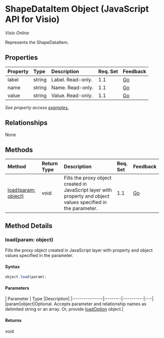 # ShapeDataItem Object (JavaScript API for Visio)

_Visio Online_

Represents the ShapeDataItem.

## Properties

| Property	   | Type	|Description| Req. Set| Feedback|
|:---------------|:--------|:----------|:----|:---|
|label|string|Label. Read-only.|1.1|[Go](https://github.com/OfficeDev/office-js-docs/issues/new?title=Visio-shapeDataItem-label)|
|name|string|Name. Read-only.|1.1|[Go](https://github.com/OfficeDev/office-js-docs/issues/new?title=Visio-shapeDataItem-name)|
|value|string|Value. Read-only.|1.1|[Go](https://github.com/OfficeDev/office-js-docs/issues/new?title=Visio-shapeDataItem-value)|

_See property access [examples.](#property-access-examples)_

## Relationships
None


## Methods

| Method		   | Return Type	|Description| Req. Set| Feedback|
|:---------------|:--------|:----------|:----|:---|
|[load(param: object)](#loadparam-object)|void|Fills the proxy object created in JavaScript layer with property and object values specified in the parameter.|1.1|[Go](https://github.com/OfficeDev/office-js-docs/issues/new?title=Visio-shapeDataItem-load)|

## Method Details


### load(param: object)
Fills the proxy object created in JavaScript layer with property and object values specified in the parameter.

#### Syntax
```js
object.load(param);
```

#### Parameters
| Parameter	   | Type	|Description|
|:---------------|:--------|:----------|:---|
|param|object|Optional. Accepts parameter and relationship names as delimited string or an array. Or, provide [loadOption](loadoption.md) object.|

#### Returns
void
